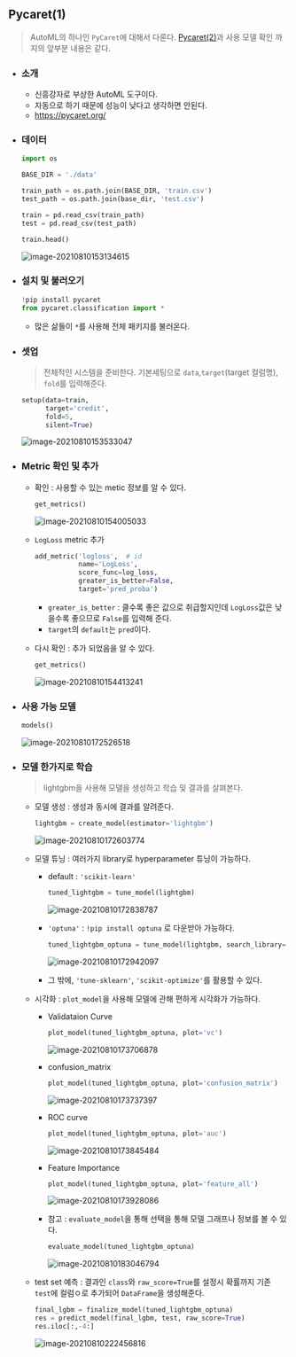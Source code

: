 ## Pycaret(1)

> AutoML의 하나인 `PyCaret`에 대해서 다룬다. [Pycaret(2)](./Pycaret2.md)과 사용 모델 확인 까지의 앞부분 내용은 같다.



* ### 소개

  *  신흥강자로 부상한 AutoML 도구이다.
  * 자동으로 하기 때문에 성능이 낮다고 생각하면 안된다.
  * https://pycaret.org/



* ### 데이터

  ```python
  import os
  
  BASE_DIR = './data' 
  
  train_path = os.path.join(BASE_DIR, 'train.csv')
  test_path = os.path.join(base_dir, 'test.csv')
  
  train = pd.read_csv(train_path)
  test = pd.read_csv(test_path)
  
  train.head()
  ```

  ![image-20210810153134615](markdown-images/image-20210810153134615.png)



* ### 설치 및 불러오기

  ```python
  !pip install pycaret
  from pycaret.classification import *
  ```

  * 많은 삶들이 `*`를 사용해 전체 패키지를 불러온다.



* ### 셋업

  > 전체적인 시스템을 준비한다. 기본세팅으로 `data`,`target`(target 컬럼명), `fold`를 입력해준다.

  ```python
  setup(data=train,
        target='credit',
        fold=5,
        silent=True)
  ```

  ![image-20210810153533047](markdown-images/image-20210810153533047.png)



* ### Metric 확인 및 추가

  * 확인 : 사용할 수 있는 metic 정보를 알 수 있다.

    ```python
    get_metrics()
    ```

    ![image-20210810154005033](markdown-images/image-20210810154005033.png)

  * `LogLoss` metric 추가

    ```python
    add_metric('logloss',  # id
               name='LogLoss', 
               score_func=log_loss, 
               greater_is_better=False, 
               target='pred_proba')
    ```

    * `greater_is_better` : 클수록 좋은 값으로 취급할지인데 `LogLoss`값은 낮을수록 좋으므로 `False`를 입력해 준다.
    * `target`의 `default`는 `pred`이다.

  * 다시 확인 : 추가 되었음을 알 수 있다.

    ```python
    get_metrics()
    ```

    ![image-20210810154413241](markdown-images/image-20210810154413241.png)





* ### 사용 가능 모델

  ```python
  models()
  ```

  ![image-20210810172526518](markdown-images/image-20210810172526518.png)



* ### 모델 한가지로 학습

  > lightgbm을 사용해 모델을 생성하고 학습 및 결과를 살펴본다.

  * 모델 생성 : 생성과 동시에 결과를 알려준다.

    ```python
    lightgbm = create_model(estimator='lightgbm')
    ```

    ![image-20210810172603774](markdown-images/image-20210810172603774.png)

  * 모델 튜닝 : 여러가지 library로 hyperparameter 튜닝이 가능하다.

    * default : `'scikit-learn'`

      ```python
      tuned_lightgbm = tune_model(lightgbm)
      ```

      ![image-20210810172838787](markdown-images/image-20210810172838787.png)

    * `'optuna'` : `!pip install optuna` 로 다운받아 가능하다.

      ```python
      tuned_lightgbm_optuna = tune_model(lightgbm, search_library='optuna')
      ```

      ![image-20210810172942097](markdown-images/image-20210810172942097.png)

    * 그 밖에, `'tune-sklearn'`, `'scikit-optimize'`를 활용할 수 있다.

  * 시각화 : `plot_model`을 사용해 모델에 관해 편하게 시각화가 가능하다.

    * Validataion Curve

      ```python
      plot_model(tuned_lightgbm_optuna, plot='vc')
      ```

      ![image-20210810173706878](markdown-images/image-20210810173706878.png)

    * confusion_matrix

      ```python
      plot_model(tuned_lightgbm_optuna, plot='confusion_matrix')
      ```

      ![image-20210810173737397](markdown-images/image-20210810173737397.png)

    * ROC curve

      ```python
      plot_model(tuned_lightgbm_optuna, plot='auc')
      ```

      ![image-20210810173845484](markdown-images/image-20210810173845484.png)

    * Feature Importance

      ```python
      plot_model(tuned_lightgbm_optuna, plot='feature_all')
      ```

      ![image-20210810173928086](markdown-images/image-20210810173928086.png)

    * 참고 : `evaluate_model`을 통해 선택을 통해 모델 그래프나 정보를 볼 수 있다.

      ```python
      evaluate_model(tuned_lightgbm_optuna)
      ```

      ![image-20210810183046794](markdown-images/image-20210810183046794.png)

  * test set 예측 : 결과인 `class`와 `raw_score=True`를 설정시 확률까지 기존 `test`에 컬럼ㅇ로 추가되어  `DataFrame`을 생성해준다.

    ```python
    final_lgbm = finalize_model(tuned_lightgbm_optuna)
    res = predict_model(final_lgbm, test, raw_score=True)
    res.iloc[:,-4:]
    ```

    ![image-20210810222456816](markdown-images/image-20210810222456816.png)

